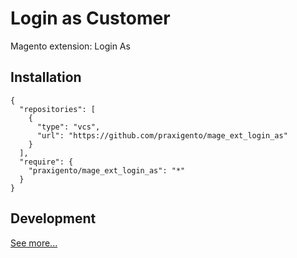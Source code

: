 # Login as Customer

Magento extension: Login As


## Installation

    {
      "repositories": [
        {
          "type": "vcs",
          "url": "https://github.com/praxigento/mage_ext_login_as"
        }
      ],
      "require": {
        "praxigento/mage_ext_login_as": "*"
      }
    }


## Development

[See more...](./test/README.md)